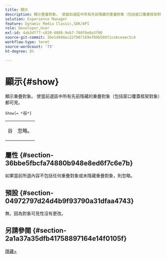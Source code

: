 ```yaml
---
title: 顯示
description: 顯示重疊對象。 使當前選區中所有先前隱藏的重疊對象（包括窗口覆蓋框架對象）都可見。
solution: Experience Manager
feature: Dynamic Media Classic,SDK/API
role: Developer,User
exl-id: 4ab3dff7-c020-4088-9eb7-760f8e0a3f00
source-git-commit: 3be1d948ac22f907169ef09b509f1cebceaec5c4
workflow-type: tm+mt
source-wordcount: '73'
ht-degree: 8%

---
```


# 顯示{#show}

顯示重疊對象。 使當前選區中所有先前隱藏的重疊對象（包括窗口覆蓋框架對象）都可見。

`Show[= *`谷`*]`

<table id="simpletable_88D25B9C8E0A47EF90C8ABEBDE777183"> 
 <tr class="strow"> 
  <td class="stentry"> <p><span class="varname"> 谷</span> </p> </td> 
  <td class="stentry"> <p>忽略。 </p></td> 
 </tr> 
</table>

## 屬性 {#section-36bbe5fbcfa74880b948e8ed6f7c6e7b}

如果當前所選內容不包括任何重疊對象或未隱藏重疊對象，則忽略。

## 預設 {#section-04972797d24d4b9f93790a31dfaa4743}

無，因為對象可見性沒有更改。

## 另請參閱 {#section-2a1a37a35dfb41758897164e14f0105f}

[隱藏=](../../../../../ir-api/http-protocol/image-rendering-api-ref/c-ir-http-protocol-ref/c-ir-http-protocol-command-reference/r-ir-hide.md#reference-681b9782f90a45b18ed50292ab2c096c)

